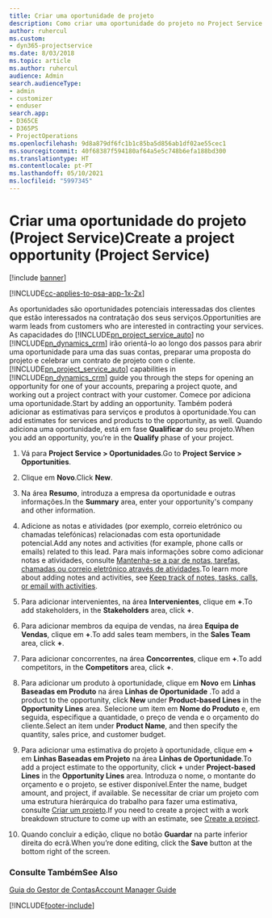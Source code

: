 ```yaml
---
title: Criar uma oportunidade de projeto
description: Como criar uma oportunidade do projeto no Project Service
author: ruhercul
ms.custom:
- dyn365-projectservice
ms.date: 8/03/2018
ms.topic: article
ms.author: ruhercul
audience: Admin
search.audienceType:
- admin
- customizer
- enduser
search.app:
- D365CE
- D365PS
- ProjectOperations
ms.openlocfilehash: 9d8a879df6fc1b1c85ba5d856ab1df02ae55cec1
ms.sourcegitcommit: 40f68387f594180af64a5e5c748b6efa188bd300
ms.translationtype: HT
ms.contentlocale: pt-PT
ms.lasthandoff: 05/10/2021
ms.locfileid: "5997345"
---
```

# <a name="create-a-project-opportunity-project-service"></a><span data-ttu-id="08d2b-103">Criar uma oportunidade do projeto (Project Service)</span><span class="sxs-lookup"><span data-stu-id="08d2b-103">Create a project opportunity (Project Service)</span></span>

[!include [banner](../includes/psa-now-project-operations.md)]

[!INCLUDE[cc-applies-to-psa-app-1x-2x](../includes/cc-applies-to-psa-app-1x-2x.md)]

<span data-ttu-id="08d2b-104">As oportunidades são oportunidades potenciais interessadas dos clientes que estão interessados na contratação dos seus serviços.</span><span class="sxs-lookup"><span data-stu-id="08d2b-104">Opportunities are warm leads from customers who are interested in contracting your services.</span></span> <span data-ttu-id="08d2b-105">As capacidades do [!INCLUDE[pn_project_service_auto](../includes/pn-project-service-auto.md)] no [!INCLUDE[pn_dynamics_crm](../includes/pn-dynamics-crm.md)] irão orientá-lo ao longo dos passos para abrir uma oportunidade para uma das suas contas, preparar uma proposta do projeto e celebrar um contrato de projeto com o cliente.</span><span class="sxs-lookup"><span data-stu-id="08d2b-105">[!INCLUDE[pn_project_service_auto](../includes/pn-project-service-auto.md)] capabilities in [!INCLUDE[pn_dynamics_crm](../includes/pn-dynamics-crm.md)] guide you through the steps for opening an opportunity for one of your accounts, preparing a project quote, and working out a project contract with your customer.</span></span> <span data-ttu-id="08d2b-106">Comece por adiciona uma oportunidade.</span><span class="sxs-lookup"><span data-stu-id="08d2b-106">Start by adding an opportunity.</span></span> <span data-ttu-id="08d2b-107">Também poderá adicionar as estimativas para serviços e produtos à oportunidade.</span><span class="sxs-lookup"><span data-stu-id="08d2b-107">You can add estimates for services and products to the opportunity, as well.</span></span> <span data-ttu-id="08d2b-108">Quando adiciona uma oportunidade, está em fase **Qualificar** do seu projeto.</span><span class="sxs-lookup"><span data-stu-id="08d2b-108">When you add an opportunity, you’re in the **Qualify** phase of your project.</span></span>  
  
1.  <span data-ttu-id="08d2b-109">Vá para **Project Service > Oportunidades**.</span><span class="sxs-lookup"><span data-stu-id="08d2b-109">Go to **Project Service > Opportunities**.</span></span>  
  
2.  <span data-ttu-id="08d2b-110">Clique em **Novo**.</span><span class="sxs-lookup"><span data-stu-id="08d2b-110">Click **New**.</span></span>  
  
3.  <span data-ttu-id="08d2b-111">Na área **Resumo**, introduza a empresa da oportunidade e outras informações.</span><span class="sxs-lookup"><span data-stu-id="08d2b-111">In the **Summary** area, enter your opportunity's company and other information.</span></span>  
  
4.  <span data-ttu-id="08d2b-112">Adicione as notas e atividades (por exemplo, correio eletrónico ou chamadas telefónicas) relacionadas com esta oportunidade potencial.</span><span class="sxs-lookup"><span data-stu-id="08d2b-112">Add any notes and activities (for example, phone calls or emails) related to this lead.</span></span> <span data-ttu-id="08d2b-113">Para mais informações sobre como adicionar notas e atividades, consulte [Mantenha-se a par de notas, tarefas, chamadas ou correio eletrónico através de atividades](/dynamics365/customerengagement/on-premises/basics/work-with-activities).</span><span class="sxs-lookup"><span data-stu-id="08d2b-113">To learn more about adding notes and activities, see [Keep track of notes, tasks, calls, or email with activities](/dynamics365/customerengagement/on-premises/basics/work-with-activities).</span></span>  
  
5.  <span data-ttu-id="08d2b-114">Para adicionar intervenientes, na área **Intervenientes**, clique em **+**.</span><span class="sxs-lookup"><span data-stu-id="08d2b-114">To add stakeholders, in the **Stakeholders** area, click **+**.</span></span>  
  
6.  <span data-ttu-id="08d2b-115">Para adicionar membros da equipa de vendas, na área **Equipa de Vendas**, clique em **+**.</span><span class="sxs-lookup"><span data-stu-id="08d2b-115">To add sales team members, in the **Sales Team** area, click **+**.</span></span>  
  
7.  <span data-ttu-id="08d2b-116">Para adicionar concorrentes, na área **Concorrentes**, clique em **+**.</span><span class="sxs-lookup"><span data-stu-id="08d2b-116">To add competitors, in the **Competitors** area, click **+**.</span></span>  
  
8.  <span data-ttu-id="08d2b-117">Para adicionar um produto à oportunidade, clique em **Novo** em **Linhas Baseadas em Produto** na área **Linhas de Oportunidade** .</span><span class="sxs-lookup"><span data-stu-id="08d2b-117">To add a product to the opportunity, click **New** under **Product-based Lines** in the **Opportunity Lines** area.</span></span> <span data-ttu-id="08d2b-118">Selecione um item em **Nome do Produto** e, em seguida, especifique a quantidade, o preço de venda e o orçamento do cliente.</span><span class="sxs-lookup"><span data-stu-id="08d2b-118">Select an item under **Product Name**, and then specify the quantity, sales price, and customer budget.</span></span>  
  
9. <span data-ttu-id="08d2b-119">Para adicionar uma estimativa do projeto à oportunidade, clique em **+** em **Linhas Baseadas em Projeto** na área **Linhas de Oportunidade**.</span><span class="sxs-lookup"><span data-stu-id="08d2b-119">To add a project estimate to the opportunity, click **+** under **Project-based Lines** in the **Opportunity Lines** area.</span></span> <span data-ttu-id="08d2b-120">Introduza o nome, o montante do orçamento e o projeto, se estiver disponível.</span><span class="sxs-lookup"><span data-stu-id="08d2b-120">Enter the name, budget amount, and project, if available.</span></span> <span data-ttu-id="08d2b-121">Se necessitar de criar um projeto com uma estrutura hierárquica do trabalho para fazer uma estimativa, consulte [Criar um projeto](../psa/create-project.md).</span><span class="sxs-lookup"><span data-stu-id="08d2b-121">If you need to create a project with a work breakdown structure to come up with an estimate, see [Create a project](../psa/create-project.md).</span></span>  
  
10. <span data-ttu-id="08d2b-122">Quando concluir a edição, clique no botão **Guardar** na parte inferior direita do ecrã.</span><span class="sxs-lookup"><span data-stu-id="08d2b-122">When you’re done editing, click the **Save** button at the bottom right of the screen.</span></span>  
  
### <a name="see-also"></a><span data-ttu-id="08d2b-123">Consulte Também</span><span class="sxs-lookup"><span data-stu-id="08d2b-123">See Also</span></span>  
 [<span data-ttu-id="08d2b-124">Guia do Gestor de Contas</span><span class="sxs-lookup"><span data-stu-id="08d2b-124">Account Manager Guide</span></span>](../psa/account-manager-guide.md)


[!INCLUDE[footer-include](../includes/footer-banner.md)]